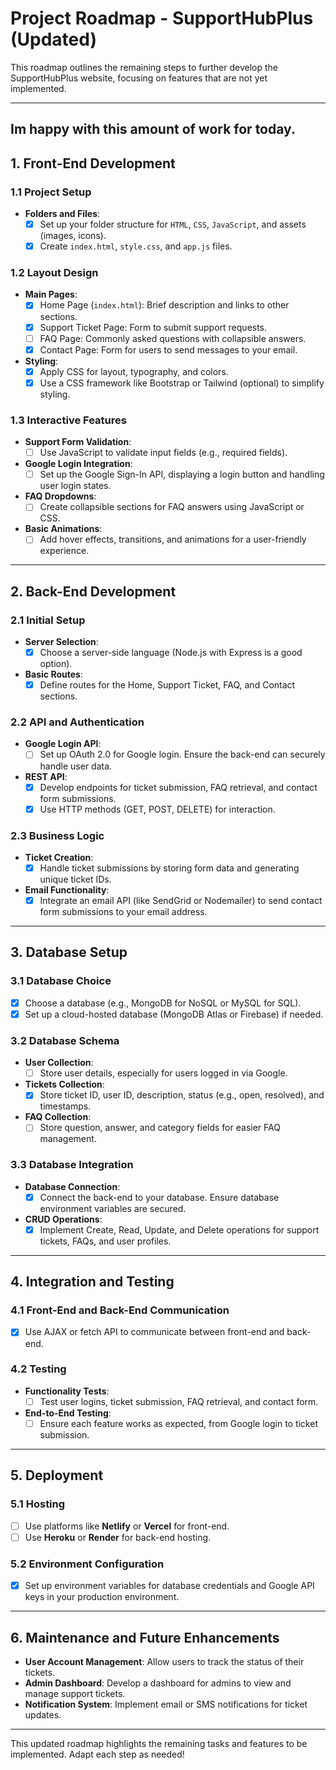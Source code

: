 # Project Roadmap - SupportHubPlus (Updated)

This roadmap outlines the remaining steps to further develop the SupportHubPlus website, focusing on features that are not yet implemented.

---
Im happy with this amount of work for today.
---

## 1. Front-End Development

### **1.1 Project Setup**
   - **Folders and Files**: 
     - [x] Set up your folder structure for `HTML`, `CSS`, `JavaScript`, and assets (images, icons).
     - [x] Create `index.html`, `style.css`, and `app.js` files.

### **1.2 Layout Design**
   - **Main Pages**:
     - [x] Home Page (`index.html`): Brief description and links to other sections.
     - [x] Support Ticket Page: Form to submit support requests.
     - [ ] FAQ Page: Commonly asked questions with collapsible answers.
     - [x] Contact Page: Form for users to send messages to your email.
   - **Styling**:
     - [x] Apply CSS for layout, typography, and colors.
     - [X] Use a CSS framework like Bootstrap or Tailwind (optional) to simplify styling.

### **1.3 Interactive Features**
   - **Support Form Validation**: 
     - [ ] Use JavaScript to validate input fields (e.g., required fields).
   - **Google Login Integration**:
     - [ ] Set up the Google Sign-In API, displaying a login button and handling user login states.
   - **FAQ Dropdowns**: 
     - [ ] Create collapsible sections for FAQ answers using JavaScript or CSS.
   - **Basic Animations**: 
     - [ ] Add hover effects, transitions, and animations for a user-friendly experience.

---

## 2. Back-End Development

### **2.1 Initial Setup**
   - **Server Selection**:
     - [x] Choose a server-side language (Node.js with Express is a good option).
   - **Basic Routes**:
     - [x] Define routes for the Home, Support Ticket, FAQ, and Contact sections.

### **2.2 API and Authentication**
   - **Google Login API**:
     - [ ] Set up OAuth 2.0 for Google login. Ensure the back-end can securely handle user data.
   - **REST API**:
     - [x] Develop endpoints for ticket submission, FAQ retrieval, and contact form submissions.
     - [x] Use HTTP methods (GET, POST, DELETE) for interaction.

### **2.3 Business Logic**
   - **Ticket Creation**:
     - [x] Handle ticket submissions by storing form data and generating unique ticket IDs.
   - **Email Functionality**:
     - [x] Integrate an email API (like SendGrid or Nodemailer) to send contact form submissions to your email address.

---

## 3. Database Setup

### **3.1 Database Choice**
   - [x] Choose a database (e.g., MongoDB for NoSQL or MySQL for SQL).
   - [x] Set up a cloud-hosted database (MongoDB Atlas or Firebase) if needed.

### **3.2 Database Schema**
   - **User Collection**:
     - [ ] Store user details, especially for users logged in via Google.
   - **Tickets Collection**:
     - [x] Store ticket ID, user ID, description, status (e.g., open, resolved), and timestamps.
   - **FAQ Collection**:
     - [ ] Store question, answer, and category fields for easier FAQ management.

### **3.3 Database Integration**
   - **Database Connection**:
     - [x] Connect the back-end to your database. Ensure database environment variables are secured.
   - **CRUD Operations**:
     - [x] Implement Create, Read, Update, and Delete operations for support tickets, FAQs, and user profiles.

---

## 4. Integration and Testing

### **4.1 Front-End and Back-End Communication**
   - [x] Use AJAX or fetch API to communicate between front-end and back-end.

### **4.2 Testing**
   - **Functionality Tests**:
     - [ ] Test user logins, ticket submission, FAQ retrieval, and contact form.
   - **End-to-End Testing**:
     - [ ] Ensure each feature works as expected, from Google login to ticket submission.

---

## 5. Deployment

### **5.1 Hosting**
   - [ ] Use platforms like **Netlify** or **Vercel** for front-end.
   - [ ] Use **Heroku** or **Render** for back-end hosting.

### **5.2 Environment Configuration**
   - [x] Set up environment variables for database credentials and Google API keys in your production environment.

---

## 6. Maintenance and Future Enhancements

   - **User Account Management**: Allow users to track the status of their tickets.
   - **Admin Dashboard**: Develop a dashboard for admins to view and manage support tickets.
   - **Notification System**: Implement email or SMS notifications for ticket updates.

---

This updated roadmap highlights the remaining tasks and features to be implemented. Adapt each step as needed!